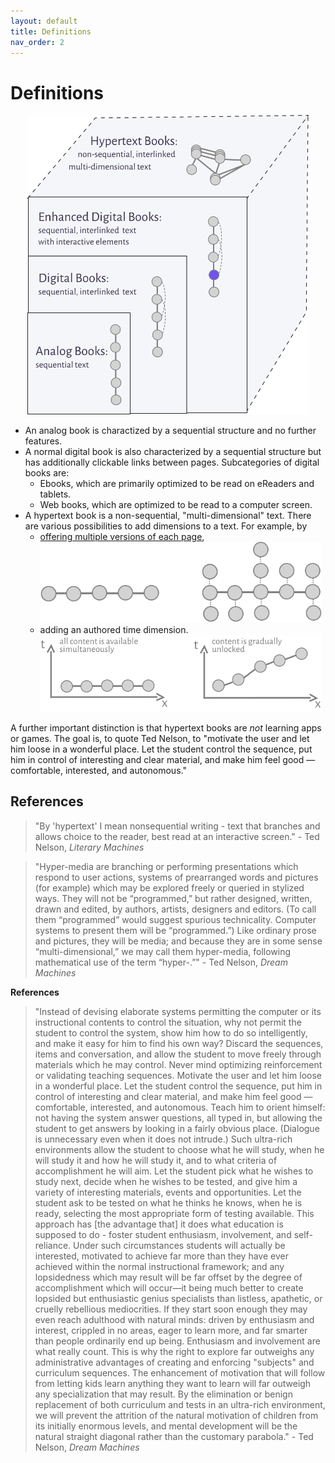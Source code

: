 ```yaml
---
layout: default
title: Definitions
nav_order: 2
---
```


#  Definitions

<p  style="font-size:12px;text-align:center;">
  <img alt="img-name" src="/assets/images/hyperbook6.svg" width="450">
</p>

* An analog book is charactized by a sequential structure and no further features.
* A normal digital book is also characterized by a sequential structure but has additionally clickable links between pages. Subcategories of digital books are:
  * Ebooks, which are primarily optimized to be read on eReaders and tablets.
  * Web books, which are optimized to be read to a computer screen.
* A hypertext book is a non-sequential, "multi-dimensional" text. There are various possibilities to add dimensions to a text. For example, by
  * [offering multiple versions of each page](/docs/features/perspectives/), <img alt="img-name" src="/assets/images/multipleversions.svg" width="450">
  * adding an authored time dimension. <img alt="img-name" src="/assets/images/timedimension.svg" width="450">

A further important distinction is that hypertext books are *not* learning apps or games. The goal is, to quote Ted Nelson, to "motivate the user and let him loose in a wonderful place. Let the student control the sequence, put him in control of interesting and clear material, and make him feel good — comfortable, interested, and autonomous."



## References

>"By 'hypertext' I mean nonsequential writing - text that branches and allows choice to the reader, best read at an interactive screen." - Ted Nelson, *Literary Machines*

>"Hyper-media are branching or performing presentations which respond to user actions, systems of prearranged words and pictures (for example) which may be explored freely or queried in stylized ways. They will not be “programmed,” but rather designed, written, drawn and edited, by authors, artists, designers and editors. (To call them “programmed” would suggest spurious technicality. Computer systems to present them will be “programmed.”) Like ordinary prose and pictures, they will be media; and because they are in some sense “multi-dimensional,” we may call them hyper-media, following mathematical use of the term “hyper-.”" - Ted Nelson, *Dream Machines*

**References**

>"Instead of devising elaborate systems permitting the computer or its instructional contents to control the situation, why not permit the student to control the system, show him how to do so intelligently, and make it easy for him to find his own way? Discard the sequences, items and conversation, and allow the student to move freely through materials which he may control. Never mind optimizing reinforcement or validating teaching sequences. Motivate the user and let him loose in a wonderful place. Let the student control the sequence, put him in control of interesting and clear material, and make him feel good — comfortable, interested, and autonomous. Teach him to orient himself: not having the system answer questions, all typed in, but allowing the student to get answers by looking in a fairly obvious place. (Dialogue is unnecessary even when it does not intrude.) Such ultra-rich environments allow the student to choose what he will study, when he will study it and how he will study it, and to what criteria of accomplishment he will aim. Let the student pick what he wishes to study next, decide when he wishes to be tested, and give him a variety of interesting materials, events and opportunities. Let the student ask to be tested on what he thinks he knows, when he is ready, selecting the most appropriate form of testing available. This approach has [the advantage that] it does what education is supposed to do - foster student enthusiasm, involvement, and self-reliance. Under such circumstances students will actually be interested, motivated to achieve far more than they have ever achieved within the normal instructional framework; and any lopsidedness which may result will be far offset by the degree of accomplishment which will occur—it being much better to create lopsided but enthusiastic genius specialists than listless, apathetic, or cruelly rebellious mediocrities. If they start soon enough they may even reach adulthood with natural minds: driven by enthusiasm and interest, crippled in no areas, eager to learn more, and far smarter than people ordinarily end up being. Enthusiasm and involvement are what really count. This is why the right to explore far outweighs any administrative advantages of creating and enforcing "subjects" and curriculum sequences. The enhancement of motivation that will follow from letting kids learn anything they want to learn will far outweigh any specialization that may result. By the elimination or benign replacement of both curriculum and tests in an ultra-rich environment, we will prevent the attrition of the natural motivation of children from its initially enormous levels, and mental development will be the natural straight diagonal rather than the customary parabola." - Ted Nelson, *Dream Machines*
